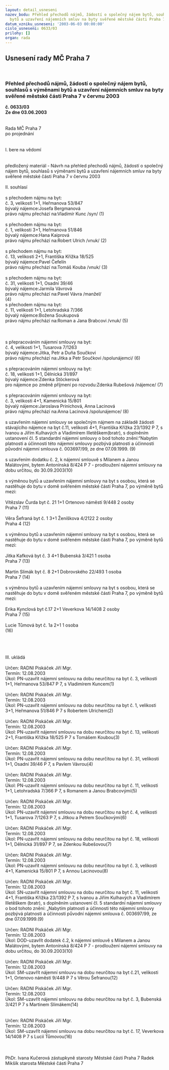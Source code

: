 ```yaml
---
layout: detail_usneseni
nazev_bodu: Přehled přechodů nájmů, žádostí o společný nájem bytů, souhlasů s výměnami
  bytů a uzavření nájemních smluv na byty svěřené městské části Praha 7 v červnu 2003
datum_vzniku_usneseni: '2003-06-03 00:00:00'
cislo_usneseni: 0633/03
prilohy: []
organ: rada
---
```

<div id="ucUsn_pList" class="usn">
	<span><h2>Usnesení rady MČ Praha 7 </h2>
<br></span><div class="standBody">
<span><h3>Přehled přechodů nájmů, žádostí o společný nájem bytů, souhlasů s výměnami bytů a uzavření nájemních smluv na byty svěřené městské části Praha 7 v červnu 2003</h3></span><div class="center">
		<strong>č. 0633/03</strong><br>
	</div>
<div class="center">
		<strong>Ze dne 03.06.2003</strong><br><br>
	</div>
<br>Rada MČ Praha 7<br>po projednání<br><br><br>I.	bere na vědomí<br><br> <br>předložený materiál - Návrh na přehled přechodů nájmů, žádostí o společný nájem bytů, souhlasů s výměnami bytů a uzavření nájemních smluv na byty svěřené městské části Praha 7 v červnu 2003<br><br>II.	souhlasí <br><br>s přechodem nájmu na byt:<br>č.  3, velikosti 1+1, Heřmanova 53/847<br>bývalý nájemce:Josefa Bergmanová<br>právo nájmu přechází na:Vladimír Kunc /syn/						(1)<br><br>s přechodem nájmu na byt:<br>č.  1, velikosti 3+1, Heřmanova 51/846<br>bývalý nájemce:Hana Kaiprová<br>právo nájmu přechází na:Robert Ulrich /vnuk/						(2)<br><br>s přechodem nájmu na byt:<br>č.  13, velikosti 2+1, Františka Křížka  18/525<br>bývalý nájemce:Pavel Čefelín<br>právo nájmu přechází na:Tomáš Kouba /vnuk/						(3)<br><br>s přechodem nájmu na byt:<br>č.  31, velikosti 1+1, Osadní 39/46<br>bývalý nájemce:Jarmila Vávrová<br>právo nájmu přechází na:Pavel Vávra /manžel/<br>												(4)<br>s přechodem nájmu na byt:<br>č. 11, velikosti 1+1, Letohradská 7/366<br>bývalý nájemce:Božena Soukupová<br>právo nájmu přechází na:Roman a Jana Brabcovi /vnuk/					(5)<br><br><br><br>s přepracováním nájemní smlouvy na byt:<br>č. 4, velikosti 1+1, Tusarova 7/1263<br>bývalý nájemce:Jitka, Petr a Duňa Součkovi<br>právo nájmu přechází na:Jitka a Petr Součkovi /spolunájemci/				(6)<br><br>s přepracováním nájemní smlouvy na byt:<br>č. 18, velikosti 1+1, Dělnická 31/897<br>bývalý nájemce:Zdenka Stöckerová<br>pro nájemce po změně příjmení po rozvodu:Zdenka Rubešová /nájemce/			(7)<br><br>s přepracováním nájemní smlouvy na byt:<br>č. 3, velikosti 4+1, Kamenická 15/801<br>bývalý nájemce:Jaroslava Prinichová, Anna Lacinová<br>právo nájmu přechází na:Anna Lacinová /spolunájemce/					(8)<br><br>s uzavřením nájemní smlouvy se společným nájmem na základě žádosti stávajícího nájemce na byt č.11, velikosti 4+1, Františka Křížka 23/1392 P 7, s Ivanou a Jiřím Kulhavých a Vladimírem Illetěškem(bratr), s doplněním ustanovení čl. 5 standardní nájemní smlouvy  o bod tohoto znění:“Nabytím platnosti a účinnosti této nájemní smlouvy pozbývá platnosti a účinnosti původní nájemní smlouva č. 003697/99, ze dne 07.09.1999. (9)<br><br>s uzavřením dodatku č. 2, k nájemní smlouvě s Milanem a Janou Malátovými, bytem Antonínská 8/424 P 7 - prodloužení nájemní smlouvy na dobu určitou,  do 30.09.2003(10)<br><br>s výměnou bytů a uzavřením nájemní smlouvy na byt s osobou, která se nastěhuje do bytu v domě svěřeném městské části Praha 7, po výměně bytů mezi:<br><br>Vítězslav Čurda	byt č. 21	1+1 	Ortenovo náměstí 9/448		2 osoby	<br>						Praha 7					(11)<br><br>Věra Šefraná		byt č. 1	3+1	Ženíškova 4/2122			2 osoby<br>						Praha 4					(12)<br><br>s výměnou bytů a uzavřením nájemní smlouvy na byt s osobou, která se nastěhuje do bytu v domě svěřeném městské části Praha 7, po výměně bytů mezi:<br><br>Jitka Kafková		byt č. 3	4+1	Bubenská 3/421			1 osoba<br>						Praha 7					(13)<br><br>Martin Slimák		byt č. 8	2+1	Dobrovského 22/493			1 osoba<br>						Praha 7					(14)<br><br>s výměnou bytů a uzavřením nájemní smlouvy na byt s osobou, která se nastěhuje do bytu v domě svěřeném městské části Praha 7, po výměně bytů mezi:<br><br>Erika Kynclová	byt č.17	2+1	Veverkova 14/1408			2 osoby<br>						Praha 7					(15)<br><br>Lucie Tůmová		byt č. 1a	2+1						1 osoba<br>												(16)<br><br><br><br><br>III.	ukládá <br><br>Určen:	RADNI Piskáček Jiří Mgr.<br>Termín: 12.08.2003<br>Úkol:	PN-uzavřít nájemní smlouvu na dobu neurčitou na byt č. 3, velikosti 1+1, Heřmanova 53/847 P 7, s Vladimírem Kuncem(1)<br> <br>Určen:	RADNI Piskáček Jiří Mgr.<br>Termín: 12.08.2003<br>Úkol:	PN-uzavřít nájemní smlouvu na dobu neurčitou na byt č. 1, velikosti 3+1, Heřmanova 51/846 P 7 s Robertem Ulrichem(2)<br> <br>Určen:	RADNI Piskáček Jiří Mgr.<br>Termín: 12.08.2003<br>Úkol:	PN-uzavřít nájemní smlouvu na dobu neurčitou na byt č. 13, velikosti 2+1, Františka Křížka  18/525 P 7 s Tomášem Koubou(3)<br> <br>Určen:	RADNI Piskáček Jiří Mgr.<br>Termín: 12.08.2003<br>Úkol:	PN-uzavřít nájemní smlouvu na dobu neurčitou na byt č. 31, velikosti 1+1, Osadní 39/46 P 7, s Pavlem Vávrou(4)<br> <br>Určen:	RADNI Piskáček Jiří Mgr.<br>Termín: 12.08.2003<br>Úkol:	PN-uzavřít nájemní smlouvu na dobu neurčitou na byt č. 11, velikosti 1+1, Letohradská 7/366 P 7, s Romanem a Janou Brabcovými(5)<br> <br>Určen:	RADNI Piskáček Jiří Mgr.<br>Termín: 12.08.2003<br>Úkol:	PN-uzavřít nájemní smlouvu na dobu neurčitou na byt č. 4, velikosti 1+1, Tusarova 7/1263 P 7, s Jitkou a Petrem Součkovými(6)<br> <br>Určen:	RADNI Piskáček Jiří Mgr.<br>Termín: 12.08.2003<br>Úkol:	PN-uzavřít nájemní smlouvu na dobu neurčitou na byt č. 18, velikosti 1+1, Dělnická 31/897 P 7, se Zdenkou Rubešovou(7)<br> <br>Určen:	RADNI Piskáček Jiří Mgr.<br>Termín: 12.08.2003<br>Úkol:	PN-uzavřít nájemní smlouvu na dobu neurčitou na byt č. 3, velikosti 4+1, Kamenická 15/801 P 7, s Annou Lacinovou(8)<br> <br>Určen:	RADNI Piskáček Jiří Mgr.<br>Termín: 12.08.2003<br>Úkol:	SN-uzavřít nájemní smlouvu na dobu neurčitou na byt č. 11, velikosti 4+1, Františka Křížka 23/1392 P 7, s Ivanou a Jiřím Kulhavých a Vladimírem Illetěškem (bratr), s doplněním ustanovení čl. 5 standardní nájemní smlouvy o bod tohoto znění: „Nabytím platnosti a účinnosti této nájemní smlouvy pozbývá platnosti a účinnosti původní nájemní smlouva č. 003697/99, ze dne 07.09.1999.(9)<br> <br>Určen:	RADNI Piskáček Jiří Mgr.<br>Termín: 12.08.2003<br>Úkol:	DOD-uzavřít dodatek č.2, k nájemní smlouvě s Milanem a Janou Malátovými, bytem Antonínská 8/424 P 7 - prodloužení nájemní smlouvy na dobu určitou, do 30.09.2003(10)<br> <br>Určen:	RADNI Piskáček Jiří Mgr.<br>Termín: 12.08.2003<br>Úkol:	SM-uzavřít nájemní smlouvu na dobu neurčitou na byt č.21, velikosti 1+1, Ortenovo náměstí 9/448 P 7 s Věrou Šefranou(12)<br> <br>Určen:	RADNI Piskáček Jiří Mgr.<br>Termín: 12.08.2003<br>Úkol:	SM-uzavřít nájemní smlouvu na dobu neurčitou na byt č. 3, Bubenská 3/421 P 7 s Martinem Slimákem(14)<br> <br><br>Určen:	RADNI Piskáček Jiří Mgr.<br>Termín: 12.08.2003<br>Úkol:	SM-uzavřít nájemní smlouvu na dobu neurčitou na byt č. 17, Veverkova 14/1408 P 7 s Lucií Tůmovou(16)<br> <br> <br>	<br>PhDr. Ivana Kučerová zástupkyně starosty Městské části Praha 7	 Radek Mikšík starosta Městské části Praha 7<br>	<br><br>
</div>
</div>